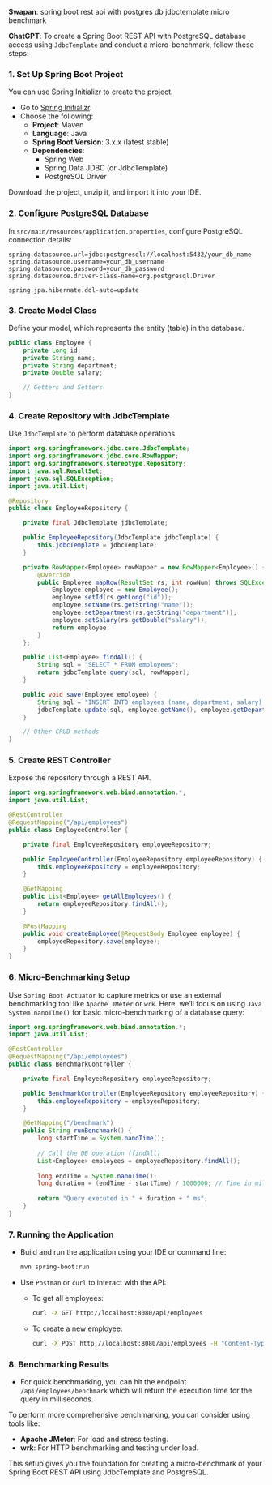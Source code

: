 **Swapan**: spring boot rest api with postgres db jdbctemplate micro benchmark

**ChatGPT**: To create a Spring Boot REST API with PostgreSQL database access using `JdbcTemplate` and conduct a micro-benchmark, follow these steps:

### 1. **Set Up Spring Boot Project**

You can use Spring Initializr to create the project.

- Go to [Spring Initializr](https://start.spring.io/).
- Choose the following:
  - **Project**: Maven
  - **Language**: Java
  - **Spring Boot Version**: 3.x.x (latest stable)
  - **Dependencies**: 
    - Spring Web
    - Spring Data JDBC (or JdbcTemplate)
    - PostgreSQL Driver

Download the project, unzip it, and import it into your IDE.

### 2. **Configure PostgreSQL Database**

In `src/main/resources/application.properties`, configure PostgreSQL connection details:

```properties
spring.datasource.url=jdbc:postgresql://localhost:5432/your_db_name
spring.datasource.username=your_db_username
spring.datasource.password=your_db_password
spring.datasource.driver-class-name=org.postgresql.Driver

spring.jpa.hibernate.ddl-auto=update
```

### 3. **Create Model Class**

Define your model, which represents the entity (table) in the database.

```java
public class Employee {
    private Long id;
    private String name;
    private String department;
    private Double salary;

    // Getters and Setters
}
```

### 4. **Create Repository with JdbcTemplate**

Use `JdbcTemplate` to perform database operations.

```java
import org.springframework.jdbc.core.JdbcTemplate;
import org.springframework.jdbc.core.RowMapper;
import org.springframework.stereotype.Repository;
import java.sql.ResultSet;
import java.sql.SQLException;
import java.util.List;

@Repository
public class EmployeeRepository {

    private final JdbcTemplate jdbcTemplate;

    public EmployeeRepository(JdbcTemplate jdbcTemplate) {
        this.jdbcTemplate = jdbcTemplate;
    }

    private RowMapper<Employee> rowMapper = new RowMapper<Employee>() {
        @Override
        public Employee mapRow(ResultSet rs, int rowNum) throws SQLException {
            Employee employee = new Employee();
            employee.setId(rs.getLong("id"));
            employee.setName(rs.getString("name"));
            employee.setDepartment(rs.getString("department"));
            employee.setSalary(rs.getDouble("salary"));
            return employee;
        }
    };

    public List<Employee> findAll() {
        String sql = "SELECT * FROM employees";
        return jdbcTemplate.query(sql, rowMapper);
    }

    public void save(Employee employee) {
        String sql = "INSERT INTO employees (name, department, salary) VALUES (?, ?, ?)";
        jdbcTemplate.update(sql, employee.getName(), employee.getDepartment(), employee.getSalary());
    }

    // Other CRUD methods
}
```

### 5. **Create REST Controller**

Expose the repository through a REST API.

```java
import org.springframework.web.bind.annotation.*;
import java.util.List;

@RestController
@RequestMapping("/api/employees")
public class EmployeeController {

    private final EmployeeRepository employeeRepository;

    public EmployeeController(EmployeeRepository employeeRepository) {
        this.employeeRepository = employeeRepository;
    }

    @GetMapping
    public List<Employee> getAllEmployees() {
        return employeeRepository.findAll();
    }

    @PostMapping
    public void createEmployee(@RequestBody Employee employee) {
        employeeRepository.save(employee);
    }
}
```

### 6. **Micro-Benchmarking Setup**

Use `Spring Boot Actuator` to capture metrics or use an external benchmarking tool like `Apache JMeter` or `wrk`. Here, we’ll focus on using `Java System.nanoTime()` for basic micro-benchmarking of a database query:

```java
import org.springframework.web.bind.annotation.*;
import java.util.List;

@RestController
@RequestMapping("/api/employees")
public class BenchmarkController {

    private final EmployeeRepository employeeRepository;

    public BenchmarkController(EmployeeRepository employeeRepository) {
        this.employeeRepository = employeeRepository;
    }

    @GetMapping("/benchmark")
    public String runBenchmark() {
        long startTime = System.nanoTime();
        
        // Call the DB operation (findAll)
        List<Employee> employees = employeeRepository.findAll();
        
        long endTime = System.nanoTime();
        long duration = (endTime - startTime) / 1000000; // Time in milliseconds
        
        return "Query executed in " + duration + " ms";
    }
}
```

### 7. **Running the Application**

- Build and run the application using your IDE or command line:
  ```bash
  mvn spring-boot:run
  ```

- Use `Postman` or `curl` to interact with the API:
  - To get all employees:
    ```bash
    curl -X GET http://localhost:8080/api/employees
    ```
  - To create a new employee:
    ```bash
    curl -X POST http://localhost:8080/api/employees -H "Content-Type: application/json" -d '{"name": "John", "department": "HR", "salary": 50000}'
    ```

### 8. **Benchmarking Results**

- For quick benchmarking, you can hit the endpoint `/api/employees/benchmark` which will return the execution time for the query in milliseconds.
  
To perform more comprehensive benchmarking, you can consider using tools like:

- **Apache JMeter**: For load and stress testing.
- **wrk**: For HTTP benchmarking and testing under load.

This setup gives you the foundation for creating a micro-benchmark of your Spring Boot REST API using JdbcTemplate and PostgreSQL.

